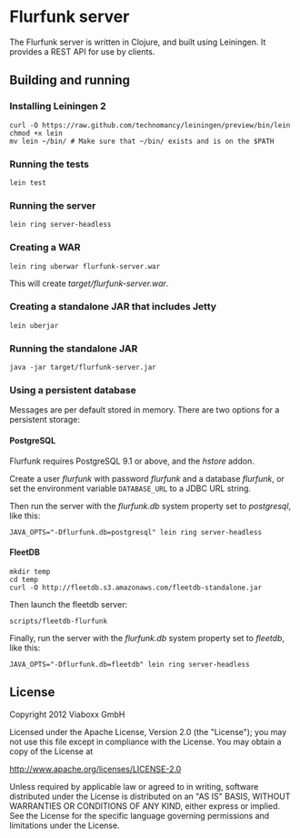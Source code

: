 Flurfunk server
===============

The Flurfunk server is written in Clojure, and built using Leiningen.
It provides a REST API for use by clients.

Building and running
--------------------

### Installing Leiningen 2 ###

    curl -O https://raw.github.com/technomancy/leiningen/preview/bin/lein
    chmod +x lein
    mv lein ~/bin/ # Make sure that ~/bin/ exists and is on the $PATH

### Running the tests ###

    lein test

### Running the server ###

    lein ring server-headless

### Creating a WAR ###

    lein ring uberwar flurfunk-server.war

This will create _target/flurfunk-server.war_.

### Creating a standalone JAR that includes Jetty ###

    lein uberjar

### Running the standalone JAR ###

    java -jar target/flurfunk-server.jar

### Using a persistent database ###

Messages are per default stored in memory. There are two options for a
persistent storage:

#### PostgreSQL ####

Flurfunk requires PostgreSQL 9.1 or above, and the _hstore_ addon.

Create a user _flurfunk_ with password _flurfunk_ and a database
_flurfunk_, or set the environment variable `DATABASE_URL` to a JDBC
URL string.

Then run the server with the _flurfunk.db_ system property set to
_postgresql_, like this:

    JAVA_OPTS="-Dflurfunk.db=postgresql" lein ring server-headless

#### FleetDB ####

    mkdir temp
    cd temp
    curl -O http://fleetdb.s3.amazonaws.com/fleetdb-standalone.jar

Then launch the fleetdb server:

    scripts/fleetdb-flurfunk

Finally, run the server with the _flurfunk.db_ system property
set to _fleetdb_, like this:

    JAVA_OPTS="-Dflurfunk.db=fleetdb" lein ring server-headless

License
-------

Copyright 2012 Viaboxx GmbH

Licensed under the Apache License, Version 2.0 (the "License");
you may not use this file except in compliance with the License.
You may obtain a copy of the License at

  http://www.apache.org/licenses/LICENSE-2.0

Unless required by applicable law or agreed to in writing, software
distributed under the License is distributed on an "AS IS" BASIS,
WITHOUT WARRANTIES OR CONDITIONS OF ANY KIND, either express or implied.
See the License for the specific language governing permissions and
limitations under the License.
